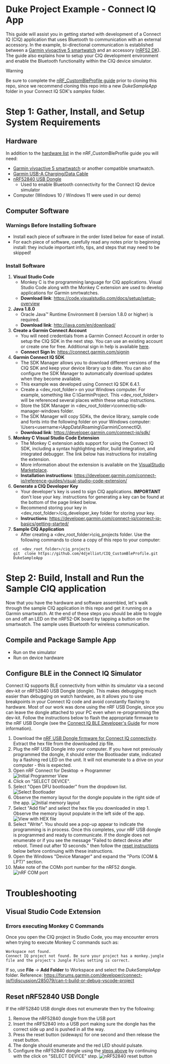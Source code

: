 # Duke Project Example - Connect IQ App
This guide will assist you in getting started with development of a Connect IQ (CIQ) application that uses Bluetooth to 
communication with an external accessory. In the example, bi-directional communication is established between 
a [Garmin vívoactive 5 smartwatch](https://www.garmin.com/en-US/p/1057989/pn/010-02862-10) and an accessory 
([nRF52 DK](https://www.nordicsemi.com/Products/Development-hardware/nRF52-DK)). The guide also explains how to setup 
your CIQ development environment and enable the Bluetooth functionality within the CIQ device simulator.

> [!WARNING]
> Be sure to complete the [nRF_CustomBleProfile guide](https://github.com/4djelliot/nRF_CustomBleProfile) prior to cloning
this repo, since we recommend cloning this repo into a new _DukeSampleApp_ folder in your Connect IQ SDK's _samples_ folder.

# Step 1: Gather, Install, and Setup System Requirements
## Hardware
In addition to the [hardware list](https://github.com/4djelliot/nRF_CustomBleProfile?tab=readme-ov-file#hardware) in the 
nRF_CustomBleProfile guide you will need: 
* [Garmin vívoactive 5 smartwatch](https://www.garmin.com/en-US/p/1057989/pn/010-02862-10) or another compatible smartwatch.
* [Garmin USB-A Charging/Data Cable](https://www.garmin.com/en-US/p/696132/pn/010-12983-00)
* [nRF52840 USB Dongle](https://www.nordicsemi.com/Products/Development-hardware/nRF52840-Dongle)
    * Used to enable Bluetooth connectivity for the Connect IQ device simulator
* Computer (Windows 10 / Windows 11 were used in our demo)

## Computer Software
### Warnings Before Installing Software
* Install each piece of software in the order listed below for ease of install. 
* For each piece of software, carefully read any notes prior to beginning install: they include 
important info, tips, and steps that may need to be skipped!
### Install Software

1. **Visual Studio Code**
    * Monkey C is the programming language for CIQ applications. Visual Studio Code along with the Monkey C extension 
	are used to develop applications for Garmin smrtwatches.
    * **Download link**: https://code.visualstudio.com/docs/setup/setup-overview
2. **Java 1.8.0**
    * Oracle Java&trade; Runtime Environment 8 (version 1.8.0 or higher) is required.
    * **Download link**: http://java.com/en/download/
3. **Create a Garmin Connect Account**
    * You will need credentials from a Garmin Connect Account in order to setup the CIQ SDK in the next step. 
	You can use an existing account or create one for free. Additional sign in help is 
	available [here](https://support.garmin.com/en-US/?faq=v2sFtNt5j9AcJJy3Cvpon6).
    * **Connect Sign In**: https://connect.garmin.com/signin
4. **Garmin Connect IQ SDK**
    * The SDK Manager allows you to download different versions of the CIQ SDK and keep your device library up to date. 
	You can also configure the SDK Manager to automatically download updates when they become available.
	* This example was developed using Connect IQ SDK 6.4.1.
	* Create a <dev_root_folder> on your Windows computer. For example, something like C:\GarminProject\. 
	This <dev_root_folder> will be referenced several places within these setup instructions.
	* Store the SDK Manager in <dev_root_folder>\connectiq-sdk-manager-windows folder.
	* The SDK Manager will copy SDKs, the device library, sample code and fonts into the following folder on your Windows computer:
    \Users\<username>\AppData\Roaming\Garmin\ConnectIQ\
    * **Download link**: https://developer.garmin.com/connect-iq/sdk/
5. **Monkey C Visual Studio Code Extension**
    * The Monkey C extension adds support for using the Connect IQ SDK, including a syntax highlighting editor, build 
	integration, and integrated debugger. The link below has instructions for installing the extension.
	* More information about the extension is available on the 
	[VisualStudio Marketplace](https://marketplace.visualstudio.com/items?itemName=garmin.monkey-c).
    * **Installation instructions**: https://developer.garmin.com/connect-iq/reference-guides/visual-studio-code-extension/
6. **Generate a CIQ Developer Key**
    * Your developer's key is used to sign CIQ applications. **IMPORTANT** don't lose your key. instructions
	for generating a key can be found at the bottom of the page linked below.
	* Recommend storing your key in <dev_root_folder>/ciq_developer_key folder for storing your key.
    * **Instructions**: https://developer.garmin.com/connect-iq/connect-iq-basics/getting-started/	
7. **Sample CIQ Application**
    * After creating a <dev_root_folder>\ciq_projects folder. Use the following commands to clone a copy of this repo
	to your computer:
	```
	cd  <dev_root_folder>/ciq_projects 
	git  clone https://github.com/4djelliot/CIQ_CustomBleProfile.git DukeSampleApp
	```	

# Step 2: Build, Install and Run the Sample CIQ application
Now that you have the hardware and software assembled, let's walk through the sample CIQ application
in this repo and get it running on a Garmin smartwatch. At the end of these steps you should be able to
toggle on and off an LED on the nRF52-DK board by tapping a button on the smartwatch. The sample uses
Bluetooth for wireless communication.

## Compile and Package Sample App
  - Run on the simulator
  - Run on device hardware

## Configure BLE in the Connect IQ Simulator
Connect IQ supports BLE connectivity from within its simulator via a second dev-kit or nRF52840 USB Dongle (dongle). This makes debugging much easier than debugging on watch hardware, as it allows you to use breakpoints in your Connect IQ code and avoid constantly flashing to hardware. Most of our work was done using the nRF USB Dongle, since you can leave the dongle attached to your PC even when re-programming the dev-kit. Follow the instructions below to flash the appropriate firmware to the nRF USB Dongle (see the [Connect IQ BLE Developer's Guide](https://developer.garmin.com/connect-iq/core-topics/bluetooth-low-energy/) for more information).

1. Download the [nRF USB Dongle firmware for Connect IQ connectivity](https://developer.garmin.com/downloads/connect-iq/connectivity_1.0.0_usb_with_s132_5.1.0.zip). Extract the hex file from the downloaded zip file.
2. Plug the nRF USB Dongle into your computer. If you have not previously programmed the dongle, it should enter the Bootloader state, indicated by a flashing red LED on the unit. It will not enumerate to a drive on your computer - this is expected.
3. Open nRF Connect for Desktop -> Programmer
![Initial Programmer View](readme_images/programmer_initial_view.png)
4. Click on "SELECT DEVICE".
5. Select "Open DFU bootloader" from the dropdown list.
![Select Bootloader](readme_images/nRF_Connect_Programmer_Bootloader.png)
6. Observe the memory layout for the dongle populate in the right side of the app.
![Initial memory layout](readme_images/programmer_initial_memory_layout.png)
7. Select "Add file" and select the hex file you downloaded in step 1. Observe the memory layout populate in the left side of the app.
![View with HEX file](readme_images/programmer_view_with_ciq_hex.png)
8. Select "Write". You should see a pop-up appear to indicate the programming is in process. Once this completes, 
your nRF USB dongle is programmed and ready to communicate. If the dongle does not enumerate or if you see
the message "Failed to detect device after reboot. Timed out after 10 seconds." then follow the [reset instructions](#reset-nrf52840-usb-dongle) 
below before continuing with these instructions.
9. Open the Windows "Device Manager" and expand the "Ports (COM & LPT)" section.
10. Make note of the COMn port number for the nRF52 dongle.
![nRF COM port](readme_images/nRF_COM_port_device_manager.png)



# Troubleshooting
## Visual Studio Code Extension
### Errors executing Monkey C Commands
Once you open the CIQ project in Studio Code, you may encounter errors when trying to execute Monkey C commands such as:
```
Workspace not found.
Connect IQ project not found. Be sure your project has a monkey.jungle file and the project's Jungle Files setting is correct.
```

If so, use **File** -> **Add Folder** to Workspace and select the _DukeSampleApp_ folder.
Reference: https://forums.garmin.com/developer/connect-iq/f/discussion/285079/can-t-build-or-debug-vscode-project

## Reset nRF52840 USB Dongle
If the nRF52840 USB dongle does not enumerate then try the following:
1. Remove the nRF52840 dongle from the USB port
2. Insert the nRF52840 into a USB port making sure the dongle has the correct side up and is pushed in all the way.
3. Press the reset button (sideways) for one second and then release the reset button.
4. The dongle should enumerate and the red LED should pulsate.
5. Configure the nRF52840 dongle using the [steps above](#configure-ble-in-the-connect-iq-simulator) by continuing with the click on "SELECT DEVICE" step.
![nRF52840 reset button](readme_images/nRF52840_reset_dongle.png)

